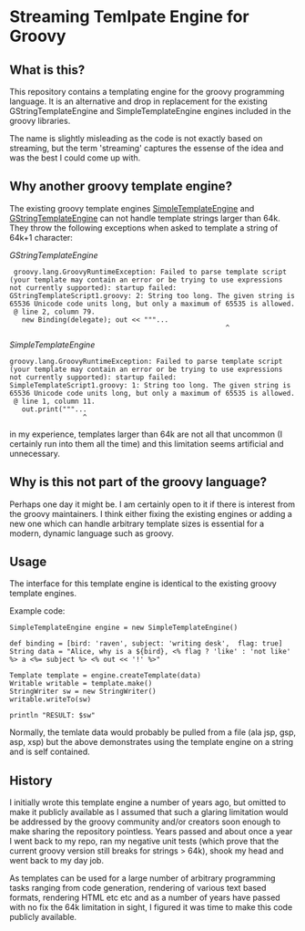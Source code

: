 # Streaming Temlpate Engine for Groovy

## What is this?
This repository contains a templating engine for the groovy programming language. It is 
an alternative and drop in replacement for the existing GStringTemplateEngine and 
SimpleTemplateEngine engines included in the groovy libraries. 

The name is slightly misleading as the code is not exactly based on streaming, but 
the term 'streaming' captures the essense of the idea and was the best I could come up
with. 

## Why another groovy template engine?
The existing groovy template engines 
[SimpleTemplateEngine](http://groovy.codehaus.org/gapi/groovy/text/SimpleTemplateEngine.html) and 
[GStringTemplateEngine](http://groovy.codehaus.org/gapi/groovy/text/GStringTemplateEngine.html) can 
not handle template strings larger than 64k. They throw the following exceptions when asked 
to template a string of 64k+1 character: 

_GStringTemplateEngine_

     groovy.lang.GroovyRuntimeException: Failed to parse template script (your template may contain an error or be trying to use expressions not currently supported): startup failed:
    GStringTemplateScript1.groovy: 2: String too long. The given string is 65536 Unicode code units long, but only a maximum of 65535 is allowed.
     @ line 2, column 79.
       new Binding(delegate); out << """...
                                                         ^

_SimpleTemplateEngine_

    groovy.lang.GroovyRuntimeException: Failed to parse template script (your template may contain an error or be trying to use expressions not currently supported): startup failed:
    SimpleTemplateScript1.groovy: 1: String too long. The given string is 65536 Unicode code units long, but only a maximum of 65535 is allowed.
     @ line 1, column 11.
       out.print("""...
                      ^

in my experience, templates larger than 64k are not all that uncommon (I certainly run into them 
all the time) and this limitation seems artificial and unnecessary. 

## Why is this not part of the groovy language?
Perhaps one day it might be. I am certainly open to it if there is interest from the groovy 
maintainers. I think either fixing the existing engines or adding a new one which can handle 
arbitrary template sizes is essential for a modern, dynamic language such as groovy. 

## Usage
The interface for this template engine is identical to the existing groovy template engines. 

Example code: 

    SimpleTemplateEngine engine = new SimpleTemplateEngine()
    
    def binding = [bird: 'raven', subject: 'writing desk',  flag: true]
    String data = "Alice, why is a ${bird}, <% flag ? 'like' : 'not like' %> a <%= subject %> <% out << '!' %>"
    
    Template template = engine.createTemplate(data)
    Writable writable = template.make()
    StringWriter sw = new StringWriter()
    writable.writeTo(sw)
    
    println "RESULT: $sw"

Normally, the temlate data would probably be pulled from a file (ala jsp, gsp, asp, xsp) but the above 
demonstrates using the template engine on a string and is self contained. 

## History 
I initially wrote this template engine a number of years ago, but omitted to make it publicly 
available as I assumed that such a glaring limitation would be addressed by the groovy 
community and/or creators soon enough to make sharing the repository pointless. Years passed and 
about once a year I went back to my repo, ran my negative unit tests (which prove that the current 
groovy version still breaks for strings > 64k), shook my head and went back to my day job. 

As templates can be used for a large number of arbitrary programming tasks ranging from code generation, 
rendering of various text based formats, rendering HTML etc etc and as a number of years have passed 
with no fix the 64k limitation in sight, I figured it was time to make this code publicly available. 

